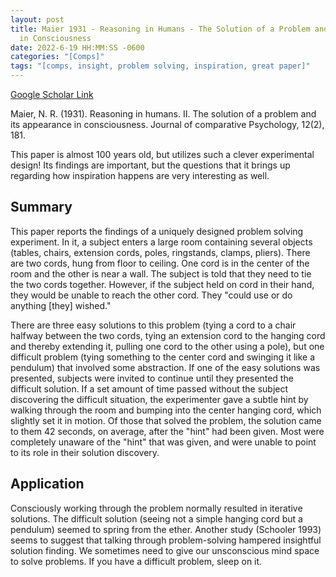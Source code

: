 ```yaml
---
layout: post
title: Maier 1931 - Reasoning in Humans - The Solution of a Problem and its Appearance
  in Consciousness
date: 2022-6-19 HH:MM:SS -0600
categories: "[Comps]"
tags: "[comps, insight, problem solving, inspiration, great paper]"
---
```

[Google Scholar Link](https://scholar.google.com/scholar?hl=en&as_sdt=0%2C45&q=maier+1931&btnG=)

Maier, N. R. (1931). Reasoning in humans. II. The solution of a problem and its appearance in consciousness. Journal of comparative Psychology, 12(2), 181.

This paper is almost 100 years old, but utilizes such a clever experimental design!  Its findings are important, but the questions that it brings up regarding how inspiration happens are very interesting as well.

## Summary
This paper reports the findings of a uniquely designed problem solving experiment.  In it, a subject enters a large room containing several objects (tables, chairs, extension cords, poles, ringstands, clamps, pliers).  There are two cords, hung from floor to ceiling.  One cord is in the center of the room and the other is near a wall.  The subject is told that they need to tie the two cords together.  However, if the subject held on cord in their hand, they would be unable to reach the other cord.  They "could use or do anything [they] wished."

There are three easy solutions to this problem (tying a cord to a chair halfway between the two cords, tying an extension cord to the hanging cord and thereby extending it, pulling one cord to the other using a pole), but one difficult problem (tying something to the center cord and swinging it like a pendulum) that involved some abstraction.  If one of the easy solutions was presented, subjects were invited to continue until they presented the difficult solution.  If a set amount of time passed without the subject discovering the difficult situation, the experimenter gave a subtle hint by walking through the room and bumping into the center hanging cord, which slightly set it in motion.  Of those that solved the problem, the solution came to them 42 seconds, on average, after the "hint" had been given.  Most were completely unaware of the "hint" that was given, and were unable to point to its role in their solution discovery.

## Application
Consciously working through the problem normally resulted in iterative solutions.  The difficult solution (seeing not a simple hanging cord but a pendulum) seemed to spring from the ether.  Another study (Schooler 1993) seems to suggest that talking through problem-solving hampered insightful solution finding.  We sometimes need to give our unsconscious mind space to solve problems.  If you have a difficult problem, sleep on it.